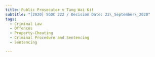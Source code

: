 ```yaml
---
title: Public Prosecutor v Tang Wai Kit
subtitle: "[2020] SGDC 222 / Decision Date: 22\_September\_2020"
tags:
  - Criminal Law
  - Offences
  - Property-Cheating
  - Criminal Procedure and Sentencing
  - Sentencing

---
```

